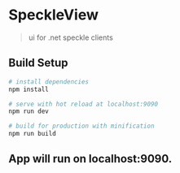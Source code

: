 # SpeckleView

> ui for .net speckle clients

## Build Setup

``` bash
# install dependencies
npm install

# serve with hot reload at localhost:9090
npm run dev

# build for production with minification
npm run build
```

## App will run on localhost:9090. 
